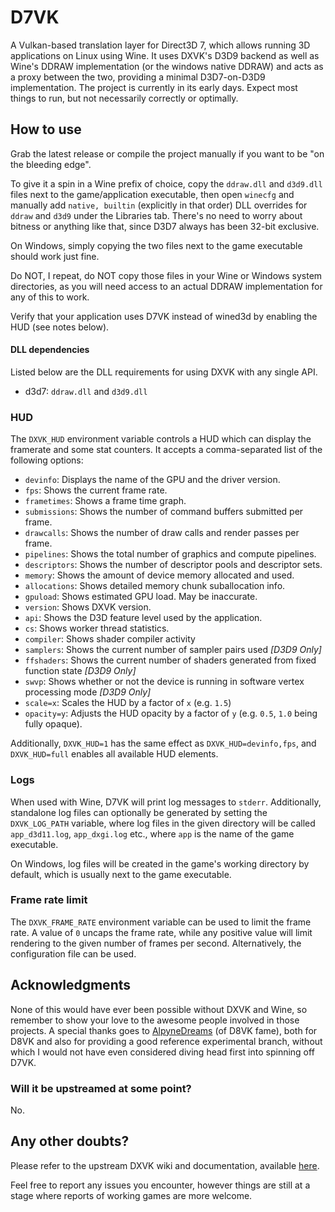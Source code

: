 # D7VK

A Vulkan-based translation layer for Direct3D 7, which allows running 3D applications on Linux using Wine. It uses DXVK's D3D9 backend as well as Wine's DDRAW implementation (or the windows native DDRAW) and acts as a proxy between the two, providing a minimal D3D7-on-D3D9 implementation. The project is currently in its early days. Expect most things to run, but not necessarily correctly or optimally.

## How to use
Grab the latest release or compile the project manually if you want to be "on the bleeding edge".

To give it a spin in a Wine prefix of choice, copy the `ddraw.dll` and `d3d9.dll` files next to the game/application executable, then open `winecfg` and manually add `native, builtin` (explicitly in that order) DLL overrides for `ddraw` and `d3d9` under the Libraries tab. There's no need to worry about bitness or anything like that, since D3D7 always has been 32-bit exclusive.

On Windows, simply copying the two files next to the game executable should work just fine.

Do NOT, I repeat, do NOT copy those files in your Wine or Windows system directories, as you will need access to an actual DDRAW implementation for any of this to work.

Verify that your application uses D7VK instead of wined3d by enabling the HUD (see notes below).

#### DLL dependencies
Listed below are the DLL requirements for using DXVK with any single API.

- d3d7: `ddraw.dll` and `d3d9.dll`

### HUD
The `DXVK_HUD` environment variable controls a HUD which can display the framerate and some stat counters. It accepts a comma-separated list of the following options:
- `devinfo`: Displays the name of the GPU and the driver version.
- `fps`: Shows the current frame rate.
- `frametimes`: Shows a frame time graph.
- `submissions`: Shows the number of command buffers submitted per frame.
- `drawcalls`: Shows the number of draw calls and render passes per frame.
- `pipelines`: Shows the total number of graphics and compute pipelines.
- `descriptors`: Shows the number of descriptor pools and descriptor sets.
- `memory`: Shows the amount of device memory allocated and used.
- `allocations`: Shows detailed memory chunk suballocation info.
- `gpuload`: Shows estimated GPU load. May be inaccurate.
- `version`: Shows DXVK version.
- `api`: Shows the D3D feature level used by the application.
- `cs`: Shows worker thread statistics.
- `compiler`: Shows shader compiler activity
- `samplers`: Shows the current number of sampler pairs used *[D3D9 Only]*
- `ffshaders`: Shows the current number of shaders generated from fixed function state *[D3D9 Only]*
- `swvp`: Shows whether or not the device is running in software vertex processing mode *[D3D9 Only]*
- `scale=x`: Scales the HUD by a factor of `x` (e.g. `1.5`)
- `opacity=y`: Adjusts the HUD opacity by a factor of `y` (e.g. `0.5`, `1.0` being fully opaque).

Additionally, `DXVK_HUD=1` has the same effect as `DXVK_HUD=devinfo,fps`, and `DXVK_HUD=full` enables all available HUD elements.

### Logs
When used with Wine, D7VK will print log messages to `stderr`. Additionally, standalone log files can optionally be generated by setting the `DXVK_LOG_PATH` variable, where log files in the given directory will be called `app_d3d11.log`, `app_dxgi.log` etc., where `app` is the name of the game executable.

On Windows, log files will be created in the game's working directory by default, which is usually next to the game executable.

### Frame rate limit
The `DXVK_FRAME_RATE` environment variable can be used to limit the frame rate. A value of `0` uncaps the frame rate, while any positive value will limit rendering to the given number of frames per second. Alternatively, the configuration file can be used.

## Acknowledgments

None of this would have ever been possible without DXVK and Wine, so remember to show your love to the awesome people involved in those projects. A special thanks goes to [AlpyneDreams](https://github.com/AlpyneDreams) (of D8VK fame), both for D8VK and also for providing a good reference experimental branch, without which I would not have even considered diving head first into spinning off D7VK.

### Will it be upstreamed at some point?

No.

## Any other doubts?

Please refer to the upstream DXVK wiki and documentation, available [here](https://github.com/doitsujin/dxvk).

Feel free to report any issues you encounter, however things are still at a stage where reports of working games are more welcome.

